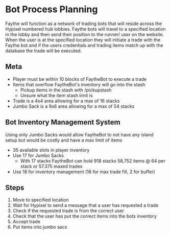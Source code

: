 # Bot Process Planning

Faythe will function as a network of trading bots that will reside across the Hypixel numbered hub lobbies. Faythe bots will travel to a specified location in the lobby and then send their position to the runner/ user on the website. When the user is at the specified location they will initiate a trade with the Faythe bot and if the users credentials and trading items match up with the database the trade will be executed.

## Meta

- Player must be within 10 blocks of FaytheBot to execute a trade
- Items that overflow FaytheBot's inventory will go into the stash
  - Pickup items in the stash with /pickupstash
  - Unsure what the item stash limit is
- Trade is a 4x4 area allowing for a max of 16 stacks
- Jumbo Sack is a 9x6 area allowing for a max of 54 stacks

## Bot Inventory Management System

Using only Jumbo Sacks would allow FaytheBot to not have any island setup but would be costly and have a max limit of items

- 35 available slots in player inventory
- Use 17 for Jumbo Sacks
  - With 17 stacks FaytheBot can hold 918 stacks 58,752 items @ 64 per stack or 57.375 maxed trades
- Use 18 for inventory management (16 for max trade fill, 2 for buffer)

## Steps

1. Move to specified location
2. Wait for Hypixel to send a message that a user has requested a trade
3. Check if the requested trade is from the correct user
4. Check that the user has put the correct items into the bots inventory
5. Accept trade
6. Put items into jumbo sacs